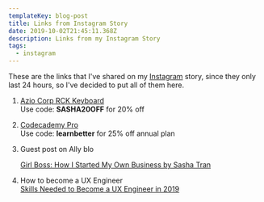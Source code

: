 ```yaml
---
templateKey: blog-post
title: Links from Instagram Story
date: 2019-10-02T21:45:11.368Z
description: Links from my Instagram Story
tags:
  - instagram
---
```

These are the links that I've shared on my [Instagram](https://www.instagram.com/sasha.codes) story, since they only last 24 hours, so I've decided to put all of them here. 

1. [Azio Corp RCK Keyboard](https://aziocorp.com/collections/keyboard/products/rck?variant=13401223823403)\
   Use code: **SASHA20OFF** for 20% off
2. [Codecademy Pro](https://www.codecademy.com/pro/membership)\
   Use code: **learnbetter** for 25% off annual plan
3. Guest post on Ally blo

   [Girl Boss: How I Started My Own Business by Sasha Tran](https://www.ally.com/do-it-right/trends/tips-for-starting-and-growing-your-own-business/)
4. How to become a UX Engineer\
   [Skills Needed to Become a UX Engineer in 2019](https://uxengineer.com/skills-needed-become-a-ux-engineer/)
